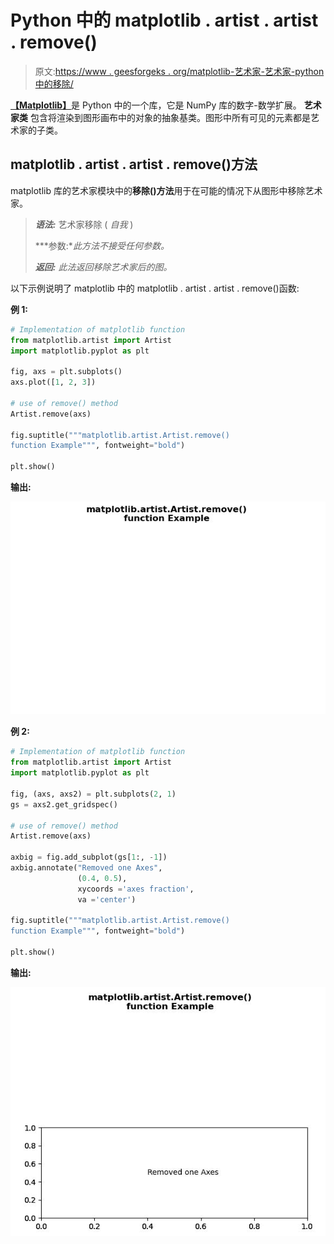# Python 中的 matplotlib . artist . artist . remove()

> 原文:[https://www . geesforgeks . org/matplotlib-艺术家-艺术家-python 中的移除/](https://www.geeksforgeeks.org/matplotlib-artist-artist-remove-in-python/)

[**【Matplotlib】**](https://www.geeksforgeeks.org/python-introduction-matplotlib/)是 Python 中的一个库，它是 NumPy 库的数字-数学扩展。 **艺术家类** 包含将渲染到图形画布中的对象的抽象基类。图形中所有可见的元素都是艺术家的子类。

## matplotlib . artist . artist . remove()方法

matplotlib 库的艺术家模块中的**移除()方法**用于在可能的情况下从图形中移除艺术家。

> ***语法:*** 艺术家移除 ( *自我* )
> 
> ***参数:**此方法不接受任何参数。*
> 
> ***返回:*** *此法返回移除艺术家后的图。*

以下示例说明了 matplotlib 中的 matplotlib . artist . artist . remove()函数:

**例 1:**

```py
# Implementation of matplotlib function
from matplotlib.artist import Artist
import matplotlib.pyplot as plt

fig, axs = plt.subplots()
axs.plot([1, 2, 3])

# use of remove() method
Artist.remove(axs)

fig.suptitle("""matplotlib.artist.Artist.remove()
function Example""", fontweight="bold")

plt.show()
```

**输出:**

![](img/cef1fde8d05e2868cac333ac98232035.png)

**例 2:**

```py
# Implementation of matplotlib function
from matplotlib.artist import Artist 
import matplotlib.pyplot as plt 

fig, (axs, axs2) = plt.subplots(2, 1) 
gs = axs2.get_gridspec()  

# use of remove() method
Artist.remove(axs)

axbig = fig.add_subplot(gs[1:, -1]) 
axbig.annotate("Removed one Axes", 
               (0.4, 0.5), 
               xycoords ='axes fraction', 
               va ='center') 

fig.suptitle("""matplotlib.artist.Artist.remove()
function Example""", fontweight="bold")

plt.show()
```

**输出:**

![](img/099671471d920f419a5d125882279701.png)